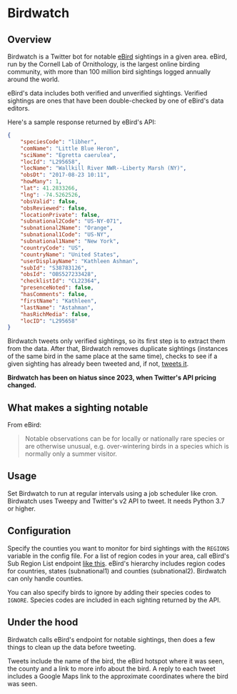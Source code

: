 # Birdwatch

## Overview
Birdwatch is a Twitter bot for notable [eBird](https://ebird.org) sightings in a given area. eBird, run by the Cornell Lab of Ornithology, is the largest online birding community, with more than 100 million bird sightings logged annually around the world.

eBird's data includes both verified and unverified sightings. Verified sightings are ones that have been double-checked by one of eBird's data editors.

Here's a sample response returned by eBird's API:

```json
{
    "speciesCode": "libher",
    "comName": "Little Blue Heron",
    "sciName": "Egretta caerulea",
    "locId": "L295658",
    "locName": "Wallkill River NWR--Liberty Marsh (NY)",
    "obsDt": "2017-08-23 10:11",
    "howMany": 1,
    "lat": 41.2833266,
    "lng": -74.5262526,
    "obsValid": false,
    "obsReviewed": false,
    "locationPrivate": false,
    "subnational2Code": "US-NY-071",
    "subnational2Name": "Orange",
    "subnational1Code": "US-NY",
    "subnational1Name": "New York",
    "countryCode": "US",
    "countryName": "United States",
    "userDisplayName": "Kathleen Ashman",
    "subId": "S38783126",
    "obsId": "OBS527233428",
    "checklistId": "CL22364",
    "presenceNoted": false,
    "hasComments": false,
    "firstName": "Kathleen",
    "lastName": "Astahman",
    "hasRichMedia": false,
    "locID": "L295658"
}
```

Birdwatch tweets only verified sightings, so its first step is to extract them from the data. After that, Birdwatch removes duplicate sightings (instances of the same bird in the same place at the same time), checks to see if a given sighting has already been tweeted and, if not, [tweets it](https://twitter.com/DFWBirds/status/1510429478824169478).

**Birdwatch has been on hiatus since 2023, when Twitter's API pricing changed.**

## What makes a sighting notable

From eBird:
> Notable observations can be for locally or nationally rare species or are otherwise unusual, e.g. over-wintering birds in a species which is normally only a summer visitor.

## Usage
Set Birdwatch to run at regular intervals using a job scheduler like cron. Birdwatch uses Tweepy and Twitter's v2 API to tweet. It needs Python 3.7 or higher.

## Configuration
Specify the counties you want to monitor for bird sightings with the `REGIONS`  variable in the config file. For a list of region codes in your area, call eBird's Sub Region List endpoint [like this](https://documenter.getpostman.com/view/664302/S1ENwy59#382da1c8-8bff-4926-936a-a1f8b065e7d5). eBird's hierarchy includes region codes for countries, states (subnational1) and counties (subnational2). Birdwatch can only handle counties.

You can also specify birds to ignore by adding their species codes to `IGNORE`. Species codes are included in each sighting returned by the API.

## Under the hood
Birdwatch calls eBird's endpoint for notable sightings, then does a few things to clean up the data before tweeting.

Tweets include the name of the bird, the eBird hotspot where it was seen, the county and a link to more info about the bird. A reply to each tweet includes a Google Maps link to the approximate coordinates where the bird was seen.
